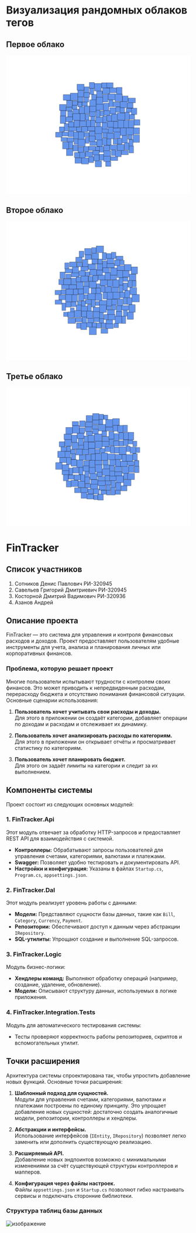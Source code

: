 ﻿# Визуализация рандомных облаков тегов


## Первое облако
![Первое облако](Images/tag_cloud_random_1.png)

## Второе облако
![Второе облако](Images/tag_cloud_random_2.png)

## Третье облако
![Третье облако](Images/tag_cloud_random_3.png)


# FinTracker

## Список участников
1. Сотников Денис Павлович РИ-320945
2. Савельев Григорий Дмитриевич РИ-320945
3. Косторной Дмитрий Вадимович РИ-320936
4. Азанов Андрей

## Описание проекта

FinTracker — это система для управления и контроля финансовых расходов и доходов. Проект предоставляет пользователям удобные инструменты для учета, анализа и планирования личных или корпоративных финансов.

### Проблема, которую решает проект

Многие пользователи испытывают трудности с контролем своих финансов. Это может приводить к непредвиденным расходам, перерасходу бюджета и отсутствию понимания финансовой ситуации.  
Основные сценарии использования:

1. **Пользователь хочет учитывать свои расходы и доходы.**  
   Для этого в приложении он создаёт категории, добавляет операции по доходам и расходам и отслеживает их динамику.

2. **Пользователь хочет анализировать расходы по категориям.**  
   Для этого в приложении он открывает отчёты и просматривает статистику по категориям.

3. **Пользователь хочет планировать бюджет.**  
   Для этого он задаёт лимиты на категории и следит за их выполнением.

## Компоненты системы

Проект состоит из следующих основных модулей:

### 1. **FinTracker.Api**
Этот модуль отвечает за обработку HTTP-запросов и предоставляет REST API для взаимодействия с системой.
- **Контроллеры:** Обрабатывают запросы пользователей для управления счетами, категориями, валютами и платежами.
- **Swagger:** Позволяет удобно тестировать и документировать API.
- **Настройки и конфигурация:** Указаны в файлах `Startup.cs`, `Program.cs`, `appsettings.json`.

### 2. **FinTracker.Dal**
Этот модуль реализует уровень работы с данными:
- **Модели:** Представляют сущности базы данных, такие как `Bill`, `Category`, `Currency`, `Payment`.
- **Репозитории:** Обеспечивают доступ к данным через абстракции `IRepository`.
- **SQL-утилиты:** Упрощают создание и выполнение SQL-запросов.

### 3. **FinTracker.Logic**
Модуль бизнес-логики:
- **Хендлеры команд:** Выполняют обработку операций (например, создание, удаление, обновление).
- **Модели:** Описывают структуру данных, используемых в логике приложения.

### 4. **FinTracker.Integration.Tests**
Модуль для автоматического тестирования системы:
- Тесты проверяют корректность работы репозиториев, скриптов и вспомогательных утилит.

## Точки расширения

Архитектура системы спроектирована так, чтобы упростить добавление новых функций. Основные точки расширения:

1. **Шаблонный подход для сущностей.**  
   Модули для управления счетами, категориями, валютами и платежами построены по единому принципу. Это упрощает добавление новых сущностей: достаточно создать аналогичные модели, репозитории, контроллеры и хендлеры.

2. **Абстракции и интерфейсы.**  
   Использование интерфейсов (`IEntity`, `IRepository`) позволяет легко заменить или дополнить существующую реализацию.

3. **Расширяемый API.**  
   Добавление новых эндпоинтов возможно с минимальными изменениями за счёт существующей структуры контроллеров и мапперов.

4. **Конфигурация через файлы настроек.**  
   Файлы `appsettings.json` и `Startup.cs` позволяют гибко настраивать сервисы и подключать сторонние библиотеки.

### Структура таблиц базы данных
![изображение](https://github.com/user-attachments/assets/618df346-7d9d-4457-9d9d-c1943f7bdbc3)